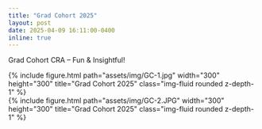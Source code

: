 ```yaml
---
title: "Grad Cohort 2025"
layout: post
date: 2025-04-09 16:11:00-0400
inline: true
---
```

Grad Cohort CRA – Fun & Insightful!
<div class="row">
    <div class="col-sm-6 mt-3">
        {% include figure.html path="assets/img/GC-1.jpg" width="300" height="300" title="Grad Cohort 2025" class="img-fluid rounded z-depth-1" %}
    </div>
    <div class="col-sm-6 mt-3">
        {% include figure.html path="assets/img/GC-2.JPG" width="300" height="300" title="Grad Cohort 2025" class="img-fluid rounded z-depth-1" %}

